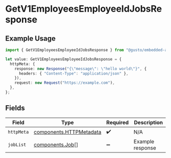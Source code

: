 # GetV1EmployeesEmployeeIdJobsResponse

## Example Usage

```typescript
import { GetV1EmployeesEmployeeIdJobsResponse } from "@gusto/embedded-api/models/operations/getv1employeesemployeeidjobs.js";

let value: GetV1EmployeesEmployeeIdJobsResponse = {
  httpMeta: {
    response: new Response("{\"message\": \"hello world\"}", {
      headers: { "Content-Type": "application/json" },
    }),
    request: new Request("https://example.com"),
  },
};
```

## Fields

| Field                                                              | Type                                                               | Required                                                           | Description                                                        |
| ------------------------------------------------------------------ | ------------------------------------------------------------------ | ------------------------------------------------------------------ | ------------------------------------------------------------------ |
| `httpMeta`                                                         | [components.HTTPMetadata](../../models/components/httpmetadata.md) | :heavy_check_mark:                                                 | N/A                                                                |
| `jobList`                                                          | [components.Job](../../models/components/job.md)[]                 | :heavy_minus_sign:                                                 | Example response                                                   |